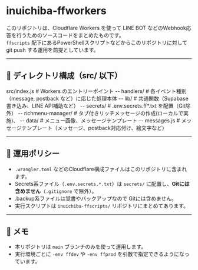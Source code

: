 # inuichiba-ffworkers

このリポジトリは、Cloudflare Workers を使って LINE BOT などのWebhook応答を行うためのソースコードをまとめたものです。  
`ffscripts` 配下にあるPowerShellスクリプトなどからこのリポジトリに対して git push する運用を前提としています。

---

## 📁 ディレクトリ構成（src/ 以下）
src/index.js    # Workers のエントリーポイント
 -- handlers/   # 各イベント種別（message, postback など）に応じた処理本体
 -- lib/        # 共通関数（Supabase書き込み、LINE API補助など）
 -- secrets/    # .env.secrets.ff*.txt を配置（Git除外）
 -- richmenu-manager/ # タブ付きリッチメッセージの作成(ローカルで実施)、
    -- data/    # メニュー画像、メッセージテンプレート
        -- messages.js # メッセージテンプレート（メッセージ、postback対応付け、絵文字など）


---

## 📌 運用ポリシー

- `.wrangler.toml` などのCloudflare構成ファイルはこのリポジトリに含まれます。
- Secrets系ファイル（`.env.secrets.*.txt`）は `secrets/` に配置し、**Gitには含めません**（`.gitignore` で除外）。
- .backup系ファイルは覚書やバックアップなので Gitには含めません。
- 実行スクリプトは `inuichiba-ffscripts/` リポジトリにまとめてあります。

---

## 📝 メモ

- 本リポジトリは `main` ブランチのみを使って運用します。
- 実行環境ごとに `-env ffdev` や `-env ffprod` を引数で指定できるようになっています。


